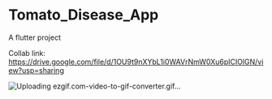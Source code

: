 # Tomato_Disease_App

A flutter project

Collab link: https://drive.google.com/file/d/1OU9t9nXYbL1i0WAVrNmW0Xu6pICIOlGN/view?usp=sharing

![Uploading ezgif.com-video-to-gif-converter.gif…]()




